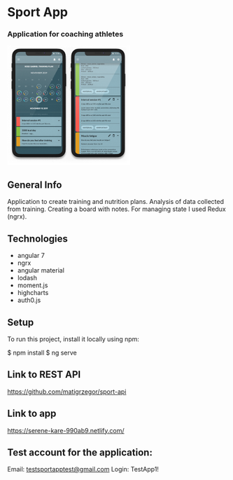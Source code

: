 # Sport App

### Application for coaching athletes

![Logo](work_1.png)

## General Info

Application to create training and nutrition plans. Analysis of data collected from training. Creating a board with notes.
For managing state I used Redux (ngrx).

## Technologies

- angular 7
- ngrx
- angular material
- lodash
- moment.js
- highcharts
- auth0.js

## Setup

To run this project, install it locally using npm:

$ npm install
$ ng serve

## Link to REST API

https://github.com/matigrzegor/sport-api

## Link to app

https://serene-kare-990ab9.netlify.com/

## Test account for the application:

Email: testsportapptest@gmail.com
Login: TestApp1!
